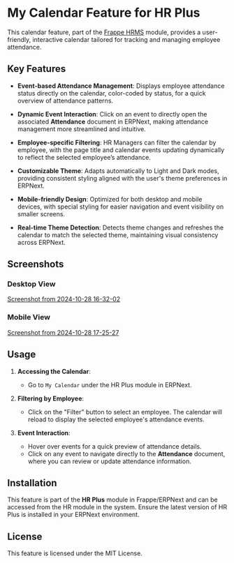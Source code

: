 # My Calendar Feature for HR Plus

This calendar feature, part of the [Frappe HRMS](https://github.com/frappe/hrms) module, provides a user-friendly, interactive calendar tailored for tracking and managing employee attendance.

## Key Features

- **Event-based Attendance Management**: Displays employee attendance status directly on the calendar, color-coded by status, for a quick overview of attendance patterns.
  
- **Dynamic Event Interaction**: Click on an event to directly open the associated **Attendance** document in ERPNext, making attendance management more streamlined and intuitive.

- **Employee-specific Filtering**: HR Managers can filter the calendar by employee, with the page title and calendar events updating dynamically to reflect the selected employee’s attendance.

- **Customizable Theme**: Adapts automatically to Light and Dark modes, providing consistent styling aligned with the user's theme preferences in ERPNext.

- **Mobile-friendly Design**: Optimized for both desktop and mobile devices, with special styling for easier navigation and event visibility on smaller screens.

- **Real-time Theme Detection**: Detects theme changes and refreshes the calendar to match the selected theme, maintaining visual consistency across ERPNext.
  
## Screenshots

### Desktop View
[Screenshot from 2024-10-28 16-32-02](https://github.com/user-attachments/assets/ffeaa0c5-7cc7-47c5-b142-04a22a0e8c55)

### Mobile View
[Screenshot from 2024-10-28 17-25-27](https://github.com/user-attachments/assets/2bd2b14b-2be9-488c-a553-6c4f1901182e)


## Usage

1. **Accessing the Calendar**:
   - Go to `My Calendar` under the HR Plus module in ERPNext.

2. **Filtering by Employee**:
   - Click on the "Filter" button to select an employee. The calendar will reload to display the selected employee's attendance events.

3. **Event Interaction**:
   - Hover over events for a quick preview of attendance details.
   - Click on any event to navigate directly to the **Attendance** document, where you can review or update attendance information.

## Installation

This feature is part of the **HR Plus** module in Frappe/ERPNext and can be accessed from the HR module in the system. Ensure the latest version of HR Plus is installed in your ERPNext environment.


## License

This feature is licensed under the MIT License.

